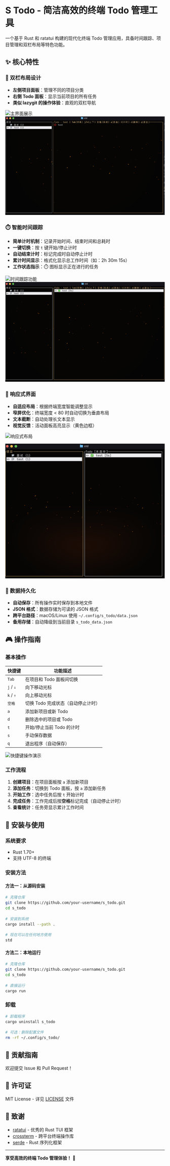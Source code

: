 # S Todo - 简洁高效的终端 Todo 管理工具

一个基于 Rust 和 ratatui 构建的现代化终端 Todo 管理应用，具备时间跟踪、项目管理和双栏布局等特色功能。

## ✨ 核心特性

### 🎯 双栏布局设计
- **左侧项目面板**：管理不同的项目分类
- **右侧 Todo 面板**：显示当前项目的所有任务
- **类似 lazygit 的操作体验**：直观的双栏导航

![主界面展示]()
![alt text](<截屏2025-06-10 11.43.30.png>)

### ⏱️ 智能时间跟踪
- **简单计时机制**：记录开始时间、结束时间和总耗时
- **一键切换**：按 `t` 键开始/停止计时
- **自动结束计时**：标记完成时自动停止计时
- **累计时间显示**：格式化显示总工作时间（如：2h 30m 15s）
- **工作状态指示**：⏱️ 图标显示正在进行的任务

![时间跟踪功能]()
![alt text](<截屏2025-06-10 11.43.59.png>)

### 📱 响应式界面
- **自适应布局**：根据终端宽度智能调整显示
- **窄屏优化**：终端宽度 < 80 时自动切换为垂直布局
- **文本截断**：自动处理长文本显示
- **视觉反馈**：活动面板高亮显示（黄色边框）

![响应式布局]()
<!-- 在此处插入不同终端宽度下的界面截图 -->
![alt text](<截屏2025-06-10 11.45.34.png>)

### 💾 数据持久化
- **自动保存**：所有操作实时保存到本地文件
- **JSON 格式**：数据存储为可读的 JSON 格式
- **跨平台路径**：macOS/Linux 使用 `~/.config/s_todo/data.json`
- **备用存储**：自动降级到当前目录 `s_todo_data.json`

## 🎮 操作指南

### 基本操作
| 快捷键 | 功能描述 |
|--------|----------|
| `Tab` | 在项目和 Todo 面板间切换 |
| `j` / `↓` | 向下移动光标 |
| `k` / `↑` | 向上移动光标 |
| `空格` | 切换 Todo 完成状态（自动停止计时） |
| `a` | 添加新项目或新 Todo |
| `d` | 删除选中的项目或 Todo |
| `t` | 开始/停止当前 Todo 的计时 |
| `s` | 手动保存数据 |
| `q` | 退出程序（自动保存） |

![快捷键操作演示]()
<!-- 在此处插入操作演示的 GIF 或截图 -->

### 工作流程
1. **创建项目**：在项目面板按 `a` 添加新项目
2. **添加任务**：切换到 Todo 面板，按 `a` 添加新任务
3. **开始工作**：选中任务后按 `t` 开始计时
4. **完成任务**：工作完成后按**空格**标记完成（自动停止计时）
5. **查看统计**：任务旁显示累计工作时间

## 🚀 安装与使用

### 系统要求
- Rust 1.70+ 
- 支持 UTF-8 的终端

### 安装方法

#### 方法一：从源码安装
```bash
# 克隆仓库
git clone https://github.com/your-username/s_todo.git
cd s_todo

# 安装到系统
cargo install --path .

# 现在可以在任何地方使用
std
```

#### 方法二：本地运行
```bash
# 克隆仓库
git clone https://github.com/your-username/s_todo.git
cd s_todo

# 直接运行
cargo run
```

### 卸载
```bash
# 卸载程序
cargo uninstall s_todo

# 可选：删除配置文件
rm -rf ~/.config/s_todo/
```


## 🤝 贡献指南

欢迎提交 Issue 和 Pull Request！


## 📄 许可证

MIT License - 详见 [LICENSE](LICENSE) 文件

## 🙏 致谢

- [ratatui](https://github.com/ratatui-org/ratatui) - 优秀的 Rust TUI 框架
- [crossterm](https://github.com/crossterm-rs/crossterm) - 跨平台终端操作库
- [serde](https://github.com/serde-rs/serde) - Rust 序列化框架

---

**享受高效的终端 Todo 管理体验！** 🎉